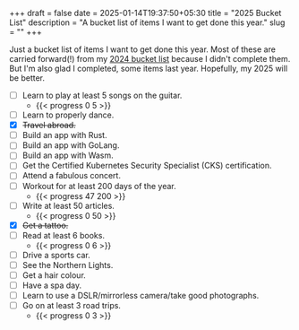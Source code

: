 +++ 
draft = false
date = 2025-01-14T19:37:50+05:30
title = "2025 Bucket List"
description = "A bucket list of items I want to get done this year."
slug = "" 
+++

Just a bucket list of items I want to get done this year. Most of these are carried forward(!) from my [2024 bucket list](../bucket-list-2024) because I didn't complete them. But I'm also glad I completed, some items last year. Hopefully, my 2025 will be better.

- [ ] Learn to play at least 5 songs on the guitar.
  - {{< progress 0 5 >}}
- [ ] Learn to properly dance.
- [X] ~~Travel abroad.~~
- [ ] Build an app with Rust.
- [ ] Build an app with GoLang.
- [ ] Build an app with Wasm.
- [ ] Get the Certified Kubernetes Security Specialist (CKS) certification.
- [ ] Attend a fabulous concert.
- [ ] Workout for at least 200 days of the year.
  - {{< progress 47 200 >}}
- [ ] Write at least 50 articles.
  - {{< progress 0 50 >}}
- [X] ~~Get a tattoo.~~
- [ ] Read at least 6 books.
  - {{< progress 0 6 >}}
- [ ] Drive a sports car.
- [ ] See the Northern Lights.
- [ ] Get a hair colour.
- [ ] Have a spa day.
- [ ] Learn to use a DSLR/mirrorless camera/take good photographs.
- [ ] Go on at least 3 road trips.
  - {{< progress 0 3 >}}
